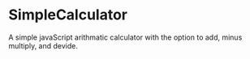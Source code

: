 # SimpleCalculator
 A simple javaScript arithmatic calculator with the option to add, minus multiply, and devide. 
